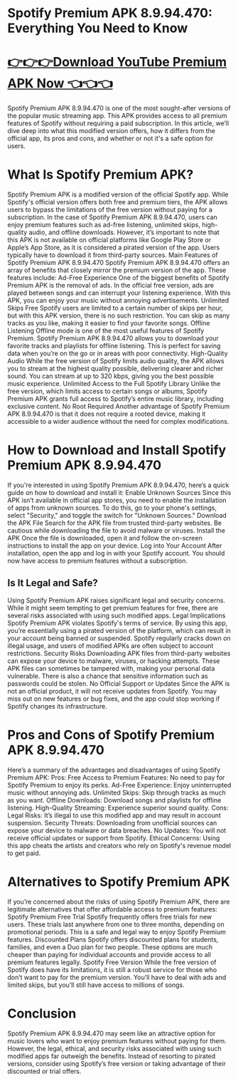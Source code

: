# Spotify Premium APK 8.9.94.470: Everything You Need to Know

# <a href="https://bit.ly/3AUROwF">👉👉👉Download YouTube Premium APK Now 👈👈👈</a>

Spotify Premium APK 8.9.94.470 is one of the most sought-after versions of the popular music streaming app. This APK provides access to all premium features of Spotify without requiring a paid subscription. In this article, we’ll dive deep into what this modified version offers, how it differs from the official app, its pros and cons, and whether or not it's a safe option for users.
# What Is Spotify Premium APK?
Spotify Premium APK is a modified version of the official Spotify app. While Spotify's official version offers both free and premium tiers, the APK allows users to bypass the limitations of the free version without paying for a subscription. In the case of Spotify Premium APK 8.9.94.470, users can enjoy premium features such as ad-free listening, unlimited skips, high-quality audio, and offline downloads.
However, it’s important to note that this APK is not available on official platforms like Google Play Store or Apple’s App Store, as it is considered a pirated version of the app. Users typically have to download it from third-party sources.
Main Features of Spotify Premium APK 8.9.94.470
Spotify Premium APK 8.9.94.470 offers an array of benefits that closely mirror the premium version of the app. These features include:
Ad-Free Experience
One of the biggest benefits of Spotify Premium APK is the removal of ads. In the official free version, ads are played between songs and can interrupt your listening experience. With this APK, you can enjoy your music without annoying advertisements.
Unlimited Skips
Free Spotify users are limited to a certain number of skips per hour, but with this APK version, there is no such restriction. You can skip as many tracks as you like, making it easier to find your favorite songs.
Offline Listening
Offline mode is one of the most useful features of Spotify Premium. Spotify Premium APK 8.9.94.470 allows you to download your favorite tracks and playlists for offline listening. This is perfect for saving data when you’re on the go or in areas with poor connectivity.
High-Quality Audio
While the free version of Spotify limits audio quality, the APK allows you to stream at the highest quality possible, delivering clearer and richer sound. You can stream at up to 320 kbps, giving you the best possible music experience.
Unlimited Access to the Full Spotify Library
Unlike the free version, which limits access to certain songs or albums, Spotify Premium APK grants full access to Spotify’s entire music library, including exclusive content.
No Root Required
Another advantage of Spotify Premium APK 8.9.94.470 is that it does not require a rooted device, making it accessible to a wider audience without the need for complex modifications.
# How to Download and Install Spotify Premium APK 8.9.94.470
If you're interested in using Spotify Premium APK 8.9.94.470, here’s a quick guide on how to download and install it:
Enable Unknown Sources
Since this APK isn’t available in official app stores, you need to enable the installation of apps from unknown sources. To do this, go to your phone's settings, select "Security," and toggle the switch for "Unknown Sources."
Download the APK File
Search for the APK file from trusted third-party websites. Be cautious while downloading the file to avoid malware or viruses.
Install the APK
Once the file is downloaded, open it and follow the on-screen instructions to install the app on your device.
Log into Your Account
After installation, open the app and log in with your Spotify account. You should now have access to premium features without a subscription.
## Is It Legal and Safe?
Using Spotify Premium APK raises significant legal and security concerns. While it might seem tempting to get premium features for free, there are several risks associated with using such modified apps.
Legal Implications
Spotify Premium APK violates Spotify's terms of service. By using this app, you’re essentially using a pirated version of the platform, which can result in your account being banned or suspended. Spotify regularly cracks down on illegal usage, and users of modified APKs are often subject to account restrictions.
Security Risks
Downloading APK files from third-party websites can expose your device to malware, viruses, or hacking attempts. These APK files can sometimes be tampered with, making your personal data vulnerable. There is also a chance that sensitive information such as passwords could be stolen.
No Official Support or Updates
Since the APK is not an official product, it will not receive updates from Spotify. You may miss out on new features or bug fixes, and the app could stop working if Spotify changes its infrastructure.
# Pros and Cons of Spotify Premium APK 8.9.94.470
Here’s a summary of the advantages and disadvantages of using Spotify Premium APK:
Pros:
Free Access to Premium Features: No need to pay for Spotify Premium to enjoy its perks.
Ad-Free Experience: Enjoy uninterrupted music without annoying ads.
Unlimited Skips: Skip through tracks as much as you want.
Offline Downloads: Download songs and playlists for offline listening.
High-Quality Streaming: Experience superior sound quality.
Cons:
Legal Risks: It’s illegal to use this modified app and may result in account suspension.
Security Threats: Downloading from unofficial sources can expose your device to malware or data breaches.
No Updates: You will not receive official updates or support from Spotify.
Ethical Concerns: Using this app cheats the artists and creators who rely on Spotify's revenue model to get paid.
# Alternatives to Spotify Premium APK
If you’re concerned about the risks of using Spotify Premium APK, there are legitimate alternatives that offer affordable access to premium features:
Spotify Premium Free Trial
Spotify frequently offers free trials for new users. These trials last anywhere from one to three months, depending on promotional periods. This is a safe and legal way to enjoy Spotify Premium features.
Discounted Plans
Spotify offers discounted plans for students, families, and even a Duo plan for two people. These options are much cheaper than paying for individual accounts and provide access to all premium features legally.
Spotify Free Version
While the free version of Spotify does have its limitations, it is still a robust service for those who don’t want to pay for the premium version. You’ll have to deal with ads and limited skips, but you’ll still have access to millions of songs.
# Conclusion
Spotify Premium APK 8.9.94.470 may seem like an attractive option for music lovers who want to enjoy premium features without paying for them. However, the legal, ethical, and security risks associated with using such modified apps far outweigh the benefits. Instead of resorting to pirated versions, consider using Spotify’s free version or taking advantage of their discounted or trial offers.

